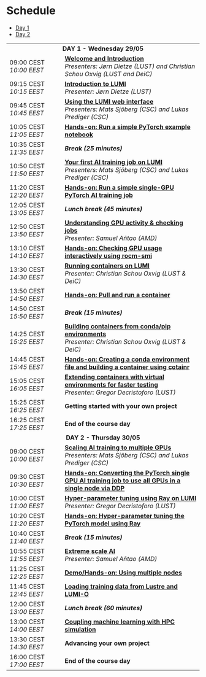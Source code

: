 # Schedule

<ul>
    <li><a href="#Day1">Day 1</a>
    <li><a href="#Day2">Day 2</a>
</ul>

<table style="text-align: left;">
<tbody>
<!--
DAY 1
-->
    <tr>
        <td colspan="2" align="center">
            <a name="Day1"><b>DAY 1 - Wednesday 29/05</b></a>
        </td>
    </tr>
    <tr>
        <td style="width:8em">
            09:00 CEST
            <br/><em>10:00 EEST</em>
        </td>
        <td><b><a href="../extra_00_Course_Introduction/">Welcome and Introduction</a></b>
        <br/><em>Presenters: Jørn Dietze (LUST) and Christian Schou Oxvig (LUST and DeiC)</em>
        </td>
    </tr>
    <tr>
        <td>
            09:15 CEST
            <br/><em>10:15 EEST</em>
        </td>
        <td><b><a href="../extra_01_Introduction/">Introduction to LUMI</a></b>
        <br/><em>Presenter: Jørn Dietze (LUST)</em>
        </td>
    </tr>
    <tr>
        <td>
            09:45 CEST
            <br/><em>10:45 EEST</em>
        </td>
        <td><b><a href="../extra_02_Webinterface/">Using the LUMI web interface</a></b>
        <br/><em>Presenters: Mats Sjöberg (CSC) and Lukas Prediger (CSC)</em>
        </td>
    </tr>
    <tr>
        <td>
            10:05 CEST
            <br/><em>11:05 EEST</em>
        </td>
        <td><b><a href="../E02_Webinterface/">Hands-on: Run a simple PyTorch example notebook</a></b>
        </td>
    </tr>
    <tr>
        <td>
            10:35 CEST
            <br/><em>11:35 EEST</em>
        </td>
        <td><b><em>Break (25 minutes)</em></b>
        </td>
    </tr>
    <tr>
        <td>
            10:50 CEST
            <br/><em>11:50 EEST</em>
        </td>
        <td><b><a href="../extra_03_FirstJob/">Your first AI training job on LUMI</a></b>
        <br/><em>Presenters: Mats Sjöberg (CSC) and Lukas Prediger (CSC)</em>
        </td>
    </tr>
    <tr>
        <td>
            11:20 CEST
            <br/><em>12:20 EEST</em>
        </td>
        <td><b><a href="../E03_FirstJob/">Hands-on: Run a simple single-GPU PyTorch AI training job</a></b>
        </td>
    </tr>
    <tr>
        <td>
            12:05 CEST
            <br/><em>13:05 EEST</em>
        </td>
        <td><b><em>Lunch break (45 minutes)</em></b>
        </td>
    </tr>
    <tr>
        <td>
            12:50 CEST
            <br/><em>13:50 EEST</em>
        </td>
        <td><b><a href="../extra_04_Workarounds/">Understanding GPU activity & checking jobs</a></b>
        <br/><em>Presenter: Samuel Añtao (AMD)</em>
        </td>
    </tr>
    <tr>
        <td>
            13:10 CEST
            <br/><em>14:10 EEST</em>
        </td>
        <td><b><a href="../E04_Workarounds/">Hands-on: Checking GPU usage interactively using rocm-smi</a></b>
        </td>
    </tr>
    <tr>
        <td>
            13:30 CEST
            <br/><em>14:30 EEST</em>
        </td>
        <td><b><a href="../extra_05_RunningContainers/">Running containers on LUMI</a></b>
        </br><em>Presenter: Christian Schou Oxvig (LUST & DeiC)</em>
        </td>
    </tr>
    <tr>
        <td>
            13:50 CEST
            <br/><em>14:50 EEST</em>
        </td>
        <td><b><a href="../E05_RunningContainers/">Hands-on: Pull and run a container</a></b>
        </td>
    </tr>
    <tr>
        <td>
            14:50 CEST
            <br/><em>15:50 EEST</em>
        </td>
        <td><b><em>Break (15 minutes)</em></b>
        </td>
    </tr>
    <tr>
        <td>
            14:25 CEST
            <br/><em>15:25 EEST</em>
        </td>
        <td><b><a href="../extra_06_BuildingContainers/">Building containers from conda/pip environments</a></b>
        </br><em>Presenter: Christian Schou Oxvig (LUST & DeiC)</em>
        </td>
    </tr>
    <tr>
        <td>
            14:45 CEST
            <br/><em>15:45 EEST</em>
        </td>
        <td><b><a href="../E06_BuildingContainers">Hands-on: Creating a conda environment file and building a container using cotainr</a></b>
        </td>
    </tr>
    <tr>
        <td>
            15:05 CEST
            <br/><em>16:05 EEST</em>
        </td>
        <td><b><a href="../extra_07_VirtualEnvironments/">Extending containers with virtual environments for faster testing</a></b>
        </br><em>Presenter: Gregor Decristoforo (LUST)</em>
        </td>
    </tr>
    <tr>
        <td>
            15:25 CEST
            <br/><em>16:25 EEST</em>
        </td>
        <td><b>Getting started with your own project</b>
        </td>
    </tr>
    <tr>
        <td>
            16:25 CEST
            <br/><em>17:25 EEST</em>
        </td>
        <td><b>End of the course day</b> 
        </td>
    </tr>
<!--
DAY 2
-->
    <tr>
        <td colspan="2" align="center">
            <a name="Day2"><b>DAY 2 - Thursday 30/05</b></a>
        </td>
    </tr>
    <tr>
        <td>
            09:00 CEST
            <br/><em>10:00 EEST</em>
        </td>
        <td><b><a href="../extra_08_MultipleGPUs">Scaling AI training to multiple GPUs</a></b>
        <br/><em>Presenters: Mats Sjöberg (CSC) and Lukas Prediger (CSC)</em>
        </td>
    </tr>
    <tr>
        <td>
            09:30 CEST
            <br/><em>10:30 EEST</em>
        </td>
        <td><b><a href="../E08_MultipleGPUs/">Hands-on: Converting the PyTorch single GPU AI training job to use all GPUs in a single node via DDP</a></b>
        </td>
    </tr>
    <tr>
        <td>
            10:00 CEST
            <br/><em>11:00 EEST</em>
        </td>
        <td><b><a href="../extra_09_Ray/">Hyper-parameter tuning using Ray on LUMI</a></b>
        </br><em>Presenter: Gregor Decristoforo (LUST)</em>
        </td>
    </tr>
    <tr>
        <td>
            10:20 CEST
            <br/><em>11:20 EEST</em>
        </td>
        <td><b><a href="../E09_Ray/">Hands-on: Hyper-parameter tuning the PyTorch model using Ray</a></b>
        </td>
    </tr>
    <tr>
        <td>
            10:40 CEST
            <br/><em>11:40 EEST</em>
        </td>
        <td><b><em>Break (15 minutes)</em></b>
        </td>
    </tr>
    <tr>
        <td>
            10:55 CEST
            <br/><em>11:55 EEST</em>
        </td>
        <td><b><a href="../extra_10_ExtremeScale/">Extreme scale AI</a></b>
        <br/><em>Presenter: Samuel Añtao (AMD)</em>
        </td>
    </tr>
    <tr>
        <td>
            11:25 CEST
            <br/><em>12:25 EEST</em>
        </td>
        <td><b><a href="../E10_ExtremeScale/">Demo/Hands-on: Using multiple nodes</a></b>
        </td>
    </tr>
    <tr>
        <td>
            11:45 CEST
            <br/><em>12:45 EEST</em>
        </td>
        <td><b><a href="../extra_11_LUMIO/">Loading training data from Lustre and LUMI-O</a></b>
        <!--<em>Presenter: Kurt Lust (LUST)</em>-->
        </td>
    </tr>
    <tr>
        <td>
            12:00 CEST
            <br/><em>13:00 EEST</em>
        </td>
        <td><b><em>Lunch break (60 minutes)</em></b>
        </td>
    </tr>
    <tr>
        <td>
            13:00 CEST
            <br/><em>14:00 EEST</em>
        </td>
        <td><b><a href="../extra_12_Coupling/">Coupling machine learning with HPC simulation</a></b>
        <!--<em>Presenter: Kurt Lust (LUST)</em>-->
        </td>
    </tr>
    <tr>
        <td>
            13:30 CEST
            <br/><em>14:30 EEST</em>
        </td>
        <td><b>Advancing your own project</b>
        </td>
    </tr>
    <tr>
        <td>
            16:00 CEST
            <br/><em>17:00 EEST</em>
        </td>
        <td><b>End of the course day</b> 
        </td>
    </tr>
</tbody>
</table>
